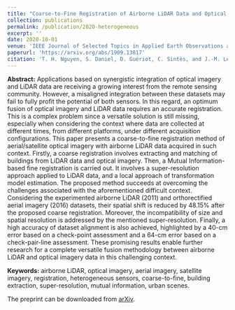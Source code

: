 ```yaml
---
title: "Coarse-to-Fine Registration of Airborne LiDAR Data and Optical Imagery on Urban Scenes"
collection: publications
permalink: /publication/2020-heterogeneous
excerpt: ''
date: 2020-10-01
venue: 'IEEE Journal of Selected Topics in Applied Earth Observations and Remote Sensing'
paperurl: 'https://arxiv.org/abs/1909.13817'
citation: 'T. H. Nguyen, S. Daniel, D. Guériot, C. Sintès, and J.-M. Le Caillec. (2020). &quot;Coarse-to-Fine Registration of Airborne LiDAR Data and Optical Imagery on Urban Scenes.&quot; <i>IEEE J. Sel. Topics Appl. Earth Observ. Remote Sens.</i>. X(x).'
---
```


**Abstract:** Applications based on synergistic integration of optical imagery and LiDAR data are receiving a growing interest from the remote sensing community. However, a misaligned integration between these datasets may fail to fully profit the potential of both sensors. In this regard, an optimum fusion of optical imagery and LiDAR data requires an accurate registration. This is a complex problem since a versatile solution is still missing, especially when considering the context where data are collected at different times, from different platforms, under different acquisition configurations. This paper presents a coarse-to-fine registration method of aerial/satellite optical imagery with airborne LiDAR data acquired in such context. Firstly, a coarse registration involves extracting and matching of buildings from LiDAR data and optical imagery. Then, a Mutual Information-based fine registration is carried out. It involves a super-resolution approach applied to LiDAR data, and a local approach of transformation model estimation. The proposed method succeeds at overcoming the challenges associated with the aforementioned difficult context. Considering the experimented airborne LiDAR (2011) and orthorectified aerial imagery (2016) datasets, their spatial shift is reduced by 48.15% after the proposed coarse registration. Moreover, the incompatibility of size and spatial resolution is addressed by the mentioned super-resolution. Finally, a high accuracy of dataset alignment is also achieved, highlighted by a 40-cm error based on a check-point assessment and a 64-cm error based on a check-pair-line assessment. These promising results enable further research for a complete versatile fusion methodology between airborne LiDAR and optical imagery data in this challenging context.

**Keywords:** airborne LiDAR, optical imagery, aerial imagery, satellite imagery, registration, heterogeneous sensors, coarse-to-fine, building extraction, super-resolution, mutual information, urban scenes.

The preprint can be downloaded from [arXiv](https://arxiv.org/abs/1909.13817).
